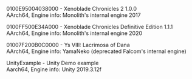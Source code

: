 0100E95004038000 - Xenoblade Chronicles 2 1.0.0<br>
AArch64, Engine info: Monolith's internal engine 2017

0100FF500E34A000 - Xenoblade Chronicles Definitive Edition 1.1.1<br>
AArch64, Engine info: Monolith's internal engine 2020

01007F200B0C0000 - Ys VIII: Lacrimosa of Dana<br>
AArch64, Engine info: YamaNeko (deprecated Falcom's internal engine)

UnityExample - Unity Demo example<br>
Aarch64, Engine info: Unity 2019.3.12f
